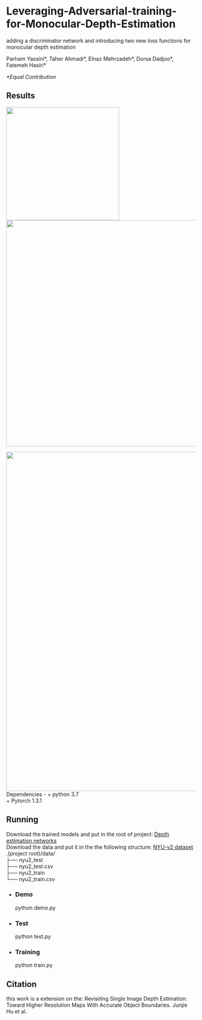 # Leveraging-Adversarial-training-for-Monocular-Depth-Estimation
adding a discriminator network and introducing two new loss functions for monocular depth estimation

Parham Yassini*, Taher Ahmadi*, Elnaz Mehrzadeh*, Dorsa Dadjoo*, Fatemeh Hasiri*

*\*Equal Contribution*

Results
-
<p float="left">
<img src="https://raw.githubusercontent.com/taherahmadi/Leveraging-Adversarial-training-for-Monocular-Depth-Estimation/master/examples/demo.gif" width="300"/>
<img src="https://raw.githubusercontent.com/taherahmadi/Leveraging-Adversarial-training-for-Monocular-Depth-Estimation/master/examples/results_1.png" width="600"/>
</p>
<img src="https://raw.githubusercontent.com/taherahmadi/Leveraging-Adversarial-training-for-Monocular-Depth-Estimation/master/examples/results_2.png" width="900"/>
Dependencies
-
+ python 3.7<br>
+ Pytorch 1.3.1<br>

Running
-

Download the trained models and put in the root of project:
[Depth estimation networks](https://drive.google.com/file/d/1IJ8XvPOb3k-aEg0UX5Zp96sA-8C_PthB/view?usp=sharing) <br>
Download the data and put it in the the following structure:
[NYU-v2 dataset](https://drive.google.com/file/d/1WoOZOBpOWfmwe7bknWS5PMUCLBPFKTOw/view?usp=sharing) <br>
.(project root)/data/<br>
		├── nyu2_test<br>
		├── nyu2_test.csv<br>
		├── nyu2_train<br>
		└── nyu2_train.csv<br>

+ ### Demo<br>
  python demo.py<br>
+ ### Test<br>
  python test.py<br>
+ ### Training<br>
  python train.py<br>

Citation
-
this work is a extension on the: Revisiting Single Image Depth Estimation: Toward Higher Resolution Maps With Accurate Object Boundaries. Junjie Hu et al.
